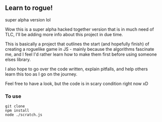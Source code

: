 ## Learn to rogue!

super alpha version lol

Wow this is a super alpha hacked together version that is in much need of TLC, I'll be adding more info about this project in due time.

This is basically a project that outlines the start (and hopefully finish) of creating a roguelike game in JS - mainly because the algorithms
fascinate me, and I feel I'd rather learn how to make them first before using someone elses library.

I also hope to go over the code written, explain pitfalls, and help others learn this too as I go on the journey.

Feel free to have a look, but the code is in scary condition right now xD

### To use

```
git clone
npm install
node ./scratch.js
```

